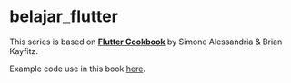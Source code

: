 # belajar_flutter

This series is based on [**Flutter Cookbook**](https://learning.oreilly.com/library/view/flutter-cookbook/9781838823382/8a203baa-862d-434e-a9ed-f44aceaa6c9d.xhtml#uuid-d1a62d42-c653-42ac-a000-cb0ffb0d2ffd) by Simone Alessandria & Brian Kayfitz.

Example code use in this book [here](https://github.com/PacktPublishing/Flutter-Cookbook).
